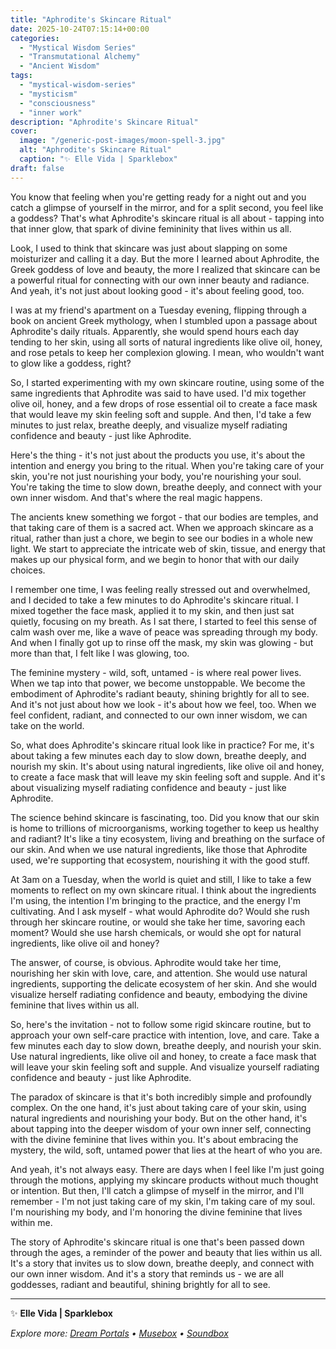 ```yaml
---
title: "Aphrodite's Skincare Ritual"
date: 2025-10-24T07:15:14+00:00
categories:
  - "Mystical Wisdom Series"
  - "Transmutational Alchemy"
  - "Ancient Wisdom"
tags:
  - "mystical-wisdom-series"
  - "mysticism"
  - "consciousness"
  - "inner work"
description: "Aphrodite's Skincare Ritual"
cover:
  image: "/generic-post-images/moon-spell-3.jpg"
  alt: "Aphrodite's Skincare Ritual"
  caption: "✨ Elle Vida | Sparklebox"
draft: false
---
```


You know that feeling when you're getting ready for a night out and you catch a glimpse of yourself in the mirror, and for a split second, you feel like a goddess? That's what Aphrodite's skincare ritual is all about - tapping into that inner glow, that spark of divine femininity that lives within us all.

Look, I used to think that skincare was just about slapping on some moisturizer and calling it a day. But the more I learned about Aphrodite, the Greek goddess of love and beauty, the more I realized that skincare can be a powerful ritual for connecting with our own inner beauty and radiance. And yeah, it's not just about looking good - it's about feeling good, too.

I was at my friend's apartment on a Tuesday evening, flipping through a book on ancient Greek mythology, when I stumbled upon a passage about Aphrodite's daily rituals. Apparently, she would spend hours each day tending to her skin, using all sorts of natural ingredients like olive oil, honey, and rose petals to keep her complexion glowing. I mean, who wouldn't want to glow like a goddess, right?

So, I started experimenting with my own skincare routine, using some of the same ingredients that Aphrodite was said to have used. I'd mix together olive oil, honey, and a few drops of rose essential oil to create a face mask that would leave my skin feeling soft and supple. And then, I'd take a few minutes to just relax, breathe deeply, and visualize myself radiating confidence and beauty - just like Aphrodite.

Here's the thing - it's not just about the products you use, it's about the intention and energy you bring to the ritual. When you're taking care of your skin, you're not just nourishing your body, you're nourishing your soul. You're taking the time to slow down, breathe deeply, and connect with your own inner wisdom. And that's where the real magic happens.

The ancients knew something we forgot - that our bodies are temples, and that taking care of them is a sacred act. When we approach skincare as a ritual, rather than just a chore, we begin to see our bodies in a whole new light. We start to appreciate the intricate web of skin, tissue, and energy that makes up our physical form, and we begin to honor that with our daily choices.

I remember one time, I was feeling really stressed out and overwhelmed, and I decided to take a few minutes to do Aphrodite's skincare ritual. I mixed together the face mask, applied it to my skin, and then just sat quietly, focusing on my breath. As I sat there, I started to feel this sense of calm wash over me, like a wave of peace was spreading through my body. And when I finally got up to rinse off the mask, my skin was glowing - but more than that, I felt like I was glowing, too.

The feminine mystery - wild, soft, untamed - is where real power lives. When we tap into that power, we become unstoppable. We become the embodiment of Aphrodite's radiant beauty, shining brightly for all to see. And it's not just about how we look - it's about how we feel, too. When we feel confident, radiant, and connected to our own inner wisdom, we can take on the world.

So, what does Aphrodite's skincare ritual look like in practice? For me, it's about taking a few minutes each day to slow down, breathe deeply, and nourish my skin. It's about using natural ingredients, like olive oil and honey, to create a face mask that will leave my skin feeling soft and supple. And it's about visualizing myself radiating confidence and beauty - just like Aphrodite.

The science behind skincare is fascinating, too. Did you know that our skin is home to trillions of microorganisms, working together to keep us healthy and radiant? It's like a tiny ecosystem, living and breathing on the surface of our skin. And when we use natural ingredients, like those that Aphrodite used, we're supporting that ecosystem, nourishing it with the good stuff.

At 3am on a Tuesday, when the world is quiet and still, I like to take a few moments to reflect on my own skincare ritual. I think about the ingredients I'm using, the intention I'm bringing to the practice, and the energy I'm cultivating. And I ask myself - what would Aphrodite do? Would she rush through her skincare routine, or would she take her time, savoring each moment? Would she use harsh chemicals, or would she opt for natural ingredients, like olive oil and honey?

The answer, of course, is obvious. Aphrodite would take her time, nourishing her skin with love, care, and attention. She would use natural ingredients, supporting the delicate ecosystem of her skin. And she would visualize herself radiating confidence and beauty, embodying the divine feminine that lives within us all.

So, here's the invitation - not to follow some rigid skincare routine, but to approach your own self-care practice with intention, love, and care. Take a few minutes each day to slow down, breathe deeply, and nourish your skin. Use natural ingredients, like olive oil and honey, to create a face mask that will leave your skin feeling soft and supple. And visualize yourself radiating confidence and beauty - just like Aphrodite.

The paradox of skincare is that it's both incredibly simple and profoundly complex. On the one hand, it's just about taking care of your skin, using natural ingredients and nourishing your body. But on the other hand, it's about tapping into the deeper wisdom of your own inner self, connecting with the divine feminine that lives within you. It's about embracing the mystery, the wild, soft, untamed power that lies at the heart of who you are.

And yeah, it's not always easy. There are days when I feel like I'm just going through the motions, applying my skincare products without much thought or intention. But then, I'll catch a glimpse of myself in the mirror, and I'll remember - I'm not just taking care of my skin, I'm taking care of my soul. I'm nourishing my body, and I'm honoring the divine feminine that lives within me.

The story of Aphrodite's skincare ritual is one that's been passed down through the ages, a reminder of the power and beauty that lies within us all. It's a story that invites us to slow down, breathe deeply, and connect with our own inner wisdom. And it's a story that reminds us - we are all goddesses, radiant and beautiful, shining brightly for all to see.

---

✨ **Elle Vida | Sparklebox**

*Explore more: [Dream Portals](/the-dreamtoolkit/) • [Musebox](/musebox-dreams/) • [Soundbox](/soundbox/)*
